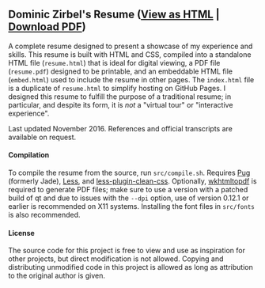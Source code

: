 ## Dominic Zirbel's Resume ([View as HTML](http://djynth.github.io/resume) | [Download PDF](http://djynth.github.io/resume/resume.pdf))

A complete resume designed to present a showcase of my experience and skills. This resume is built with HTML and CSS, compiled into a standalone HTML file (`resume.html`) that is ideal for digital viewing, a PDF file (`resume.pdf`) designed to be printable, and an embeddable HTML file (`embed.html`) used to include the resume in other pages. The `index.html` file is a duplicate of `resume.html` to simplify hosting on GitHub Pages. I designed this resume to fulfill the purpose of a traditional resume; in particular, and despite its form, it is _not_ a "virtual tour" or "interactive experience".

Last updated November 2016. References and official transcripts are available on request.

#### Compilation

To compile the resume from the source, run `src/compile.sh`. Requires [Pug](https://github.com/pugjs/pug) (formerly Jade), [Less](http://lesscss.org/), and [less-plugin-clean-css](https://github.com/less/less-plugin-clean-css). Optionally, [wkhtmltopdf](http://wkhtmltopdf.org/) is required to generate PDF files; make sure to use a version with a patched build of qt and due to issues with the `--dpi` option, use of version 0.12.1 or earlier is recommended on X11 systems. Installing the font files in `src/fonts` is also recommended.

#### License

The source code for this project is free to view and use as inspiration for other projects, but direct modification is not allowed. Copying and distributing unmodified code in this project is allowed as long as attribution to the original author is given.
